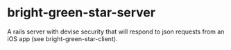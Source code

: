 bright-green-star-server
========================

A rails server with devise security that will respond to json requests from an iOS app (see bright-green-star-client).   
